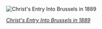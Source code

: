
![Christ's Entry Into Brussels in 1889](https://upload.wikimedia.org/wikipedia/commons/thumb/8/85/Christ%27s_Entry_into_Brussels_in_1889.jpg/750px-Christ%27s_Entry_into_Brussels_in_1889.jpg)

*[Christ's Entry Into Brussels in 1889](https://wikipedia.org/wiki/File:Christ%27s_Entry_into_Brussels_in_1889.jpg)*
